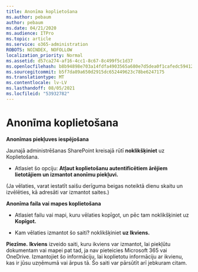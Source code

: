 ```yaml
---
title: Anonīma koplietošana
ms.author: pebaum
author: pebaum
ms.date: 04/21/2020
ms.audience: ITPro
ms.topic: article
ms.service: o365-administration
ROBOTS: NOINDEX, NOFOLLOW
localization_priority: Normal
ms.assetid: d57ca274-af16-4cc1-8c67-8c499f5c1d37
ms.openlocfilehash: b8b94898e703a14fdfa4903565a680e7d5dea0f1cafedc59412d425b4ff9bbb2
ms.sourcegitcommit: b5f7da89a650d2915dc652449623c78be6247175
ms.translationtype: MT
ms.contentlocale: lv-LV
ms.lasthandoff: 08/05/2021
ms.locfileid: "53932782"
---
```

# <a name="anonymous-sharing"></a>Anonīma koplietošana

 **Anonīmas piekļuves iespējošana**
  
Jaunajā administrēšanas SharePoint kreisajā rūtī **noklikšķiniet** uz Koplietošana. 
  
- Atlasiet šo opciju: **Atļaut koplietošanu autentificētiem ārējiem lietotājiem un izmantot anonīmu piekļuvi.**
  
(Ja vēlaties, varat iestatīt saišu derīguma beigas noteiktā dienu skaitu un izvēlēties, kā adresāti var izmantot saites.)
    
 **Anonīma faila vai mapes koplietošana**
  
- Atlasiet failu vai mapi, kuru vēlaties kopīgot, un pēc tam noklikšķiniet uz **Kopīgot.** 
    
- Kam vēlaties izmantot šo saiti? noklikšķiniet **uz Ikviens.**
  
 **Piezīme.** **Ikviens** izveido saiti, kuru ikviens var izmantot, lai piekļūtu dokumentam vai mapei pat tad, ja nav pieteicies Microsoft 365 vai OneDrive. Izmantojiet šo informāciju, lai koplietotu informāciju ar ikvienu, kas ir jūsu uzņēmumā vai ārpus tā. Šo saiti var pārsūtīt arī jebkuram citam. 
    

